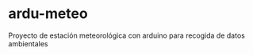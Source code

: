 ardu-meteo
==========

Proyecto de estación meteorológica con arduino para recogida de datos ambientales